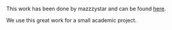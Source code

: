 This work has been done by mazzzystar and can be found [here](https://github.com/mazzzystar/QLearningMouse).

We use this great work for a small academic project.
